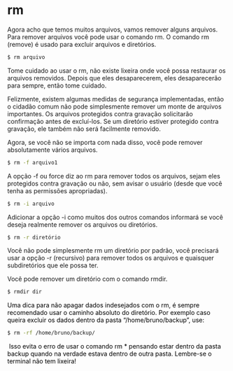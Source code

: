 # rm

Agora acho que temos muitos arquivos, vamos remover alguns arquivos. Para remover arquivos você pode usar o comando rm. O comando rm (remove) é usado para excluir arquivos e diretórios.


```bash
$ rm arquivo
```


Tome cuidado ao usar o rm, não existe lixeira onde você possa restaurar os arquivos removidos. Depois que eles desaparecerem, eles desaparecerão para sempre, então tome cuidado.

Felizmente, existem algumas medidas de segurança implementadas, então o cidadão comum não pode simplesmente remover um monte de arquivos importantes. Os arquivos protegidos contra gravação solicitarão confirmação antes de excluí-los. Se um diretório estiver protegido contra gravação, ele também não será facilmente removido.

Agora, se você não se importa com nada disso, você pode remover absolutamente vários arquivos.

```bash
$ rm -f arquivo1
```

A opção -f ou force diz ao rm para remover todos os arquivos, sejam eles protegidos contra gravação ou não, sem avisar o usuário (desde que você tenha as permissões apropriadas).

```bash
$ rm -i arquivo
```

Adicionar a opção -i como muitos dos outros comandos informará se você deseja realmente remover os arquivos ou diretórios.

```bash
$ rm -r diretório
```

Você não pode simplesmente rm um diretório por padrão, você precisará usar a opção -r (recursivo) para remover todos os arquivos e quaisquer subdiretórios que ele possa ter.

Você pode remover um diretório com o comando rmdir.

```bash
$ rmdir dir
```

<span style="color: #000000;">Uma dica para não apagar dados indesejados com o</span> <span style="color: #000000;">rm</span><span style="color: #000000;">, é sempre recomendado usar o caminho absoluto do diretório. Por exemplo caso queira excluir os dados dentro da pasta “/home/bruno/backup”, use:</span>

```bash
$ rm -rf /home/bruno/backup/
```

&nbsp;<span style="color: #000000;">Isso evita o erro de usar o comando</span> <span style="color: #000000;">rm \*</span> <span style="color: #000000;">pensando estar dentro da pasta backup quando na verdade estava dentro de outra pasta. Lembre-se o terminal não tem lixeira!</span>